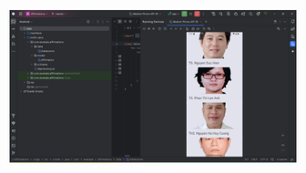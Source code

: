 ![anhmau](https://github.com/thanhtriduong/Lab3_AffirmationsApp/blob/master/app/src/main/res/drawable/sample.png)
